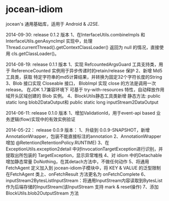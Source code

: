 jocean-idiom
============

jocean's 通用基础库，适用于 Android & J2SE.

2014-09-30:  release 0.1.2 版本
  1、在InterfaceUtils.combineImpls 和 InterfaceUtils.genAsyncImpl 实现中，处理 Thread.currentThread().getContextClassLoader() 返回为 null 的情况，直接使用 cls.getClassLoader()。

2014-08-19:  release 0.1.1 版本
  1、实现 RefcountedArgsGuard 工具支持类，用于 ReferenceCounted 实例用于异步传递时的retain/release 保护
  2、新增 Md5 工具类，获取 特定字符串的md5计算结果，并转换为固定32个字符长度的String
  3、Blob 接口实现 Closeable 接口， BlobImpl 实现 close 的方法是调用一次 release。 在JDK 1.7兼容环境下 可基于 try-with-resources 特性，自动释放作用域开头区域创建的 Blob 实例。
  4、BlockUtils静态工具类新增 静态方法: public static long blob2DataOutput和 public static long inputStream2DataOutput  

2014-06-11:  release 0.1.0 版本
  1、增加ValidationId，用于event-api based 业务逻辑(flow)实现中的有效实例验证

2014-05-22： release 0.0.9 版本：
  1、升级到 0.0.9-SNAPSHOT，新增 AnnotationWrapper，包装不能直接标注的annotation
  2、AnnotationWrapper 增加 @Retention(RetentionPolicy.RUNTIME)
  3、在 ExceptionUtils.exception2detail 中对InvocationTargetException进行识别，并提取出所包装的 TargetException，显示异常堆栈
  4、对 idiom 中的Detachable增加静态常量 DoNothing，在其detach方法中，不做任何动作
  5、将通用 FetchAgent 定义加入到 jocean-idiom子模块中，将 KEY & VALUE 的泛型限制在FetchAgent 类上、onFetchResult 方法更名为 onFetchComplete
  6、inputStream2BytesListInputStream：将通用InputStream内容读取到BytesList作为后端存储的InputStream(该InputStream 支持 mark &
  reset操作)
  7、添加BlockUtils.blob2OutputStream 方法
